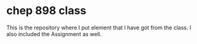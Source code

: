 # chep 898 class

This is the repository where I put element that I have got from the class. I also included the Assignment as well. 
